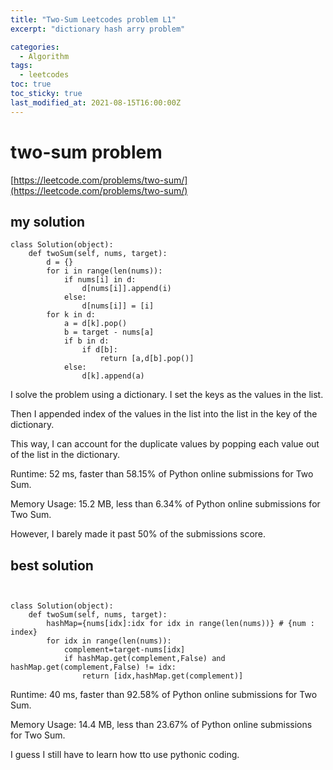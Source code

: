 ```yaml
---
title: "Two-Sum Leetcodes problem L1"
excerpt: "dictionary hash arry problem"

categories:
  - Algorithm
tags:
  - leetcodes
toc: true
toc_sticky: true
last_modified_at: 2021-08-15T16:00:00Z
---
```


# two-sum problem 

[https://leetcode.com/problems/two-sum/](https://leetcode.com/problems/two-sum/)

## my solution
```
class Solution(object):
    def twoSum(self, nums, target):
        d = {}
        for i in range(len(nums)):
            if nums[i] in d:
                d[nums[i]].append(i)
            else: 
                d[nums[i]] = [i]
        for k in d:
            a = d[k].pop()
            b = target - nums[a]
            if b in d:
                if d[b]:
                    return [a,d[b].pop()]
            else:
                d[k].append(a)
```

I solve the problem using a dictionary. I set the keys as the values in the list. 

Then I appended index of the values in the list into the list in the key of the dictionary.

This way, I can account for the duplicate values by popping each value out of the list in the dictionary. 

Runtime: 52 ms, faster than 58.15% of Python online submissions for Two Sum.

Memory Usage: 15.2 MB, less than 6.34% of Python online submissions for Two Sum.

However, I barely made it past 50% of the submissions score.


## best solution

```


class Solution(object):
    def twoSum(self, nums, target):
        hashMap={nums[idx]:idx for idx in range(len(nums))} # {num : index}        
        for idx in range(len(nums)):
            complement=target-nums[idx]
            if hashMap.get(complement,False) and hashMap.get(complement,False) != idx:
                return [idx,hashMap.get(complement)]              
```            
      
Runtime: 40 ms, faster than 92.58% of Python online submissions for Two Sum.

Memory Usage: 14.4 MB, less than 23.67% of Python online submissions for Two Sum.

I guess I still have to learn how tto use pythonic coding. 